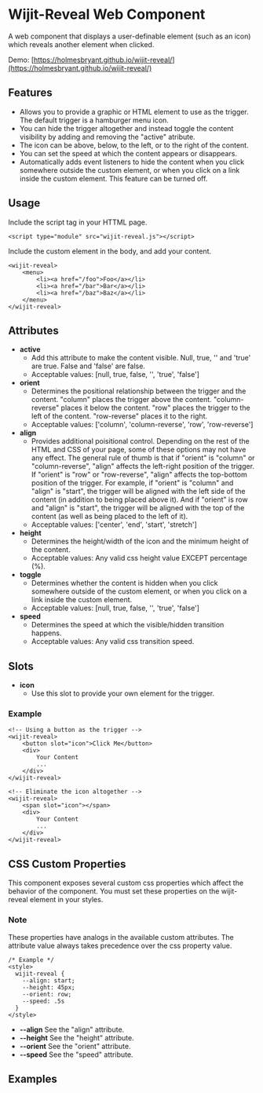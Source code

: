 # Wijit-Reveal Web Component

A web component that displays a user-definable element (such as an icon) which reveals another element when clicked.

Demo: [https://holmesbryant.github.io/wijit-reveal/](https://holmesbryant.github.io/wijit-reveal/)

## Features
- Allows you to provide a graphic or HTML element to use as the trigger. The default trigger is a hamburger menu icon.
- You can hide the trigger altogether and instead toggle the content visibility by adding and removing the "active" atribute.
- The icon can be above, below, to the left, or to the right of the content.
- You can set the speed at which the content appears or disappears.
- Automatically adds event listeners to hide the content when you click somewhere outside the custom element, or when you click on a link inside the custom element. This feature can be turned off.

## Usage

Include the script tag in your HTTML page.

    <script type="module" src="wijit-reveal.js"></script>

Include the custom element in the body, and add your content.

    <wijit-reveal>
        <menu>
            <li><a href="/foo">Foo</a></li>
            <li><a href="/bar">Bar</a></li>
            <li><a href="/baz">Baz</a></li>
        </menu>
    </wijit-reveal>

## Attributes
- **active**
    - Add this attribute to make the content visible. Null, true, '' and 'true' are true. False and 'false' are false.
    - Acceptable values: [null, true, false, '', 'true', 'false']
- **orient**
    - Determines the positional relationship between the trigger and the content. "column" places the trigger above the content. "column-reverse" places it below the content. "row" places the trigger to the left of the content. "row-reverse" places it to the right.
    - Acceptable values: ['column', 'column-reverse', 'row', 'row-reverse']
- **align**
    - Provides additional poisitional control. Depending on the rest of the HTML and CSS of your page, some of these options may not have any effect. The general rule of thumb is that if "orient" is "column" or "column-reverse", "align" affects the left-right position of the trigger. If "orient" is "row" or "row-reverse", "align" affects the top-bottom position of the trigger. For example, if "orient" is "column" and "align" is "start", the trigger will be aligned with the left side of the content (in addition to being placed above it). And if "orient" is row and "align" is "start", the trigger will be aligned with the top of the content (as well as being placed to the left of it).
    - Acceptable values: ['center', 'end', 'start', 'stretch']
- **height**
    - Determines the height/width of the icon and the minimum height of the content.
    - Acceptable values: Any valid css height value EXCEPT percentage (%).
- **toggle**
    - Determines whether the content is hidden when you click somewhere outside of the custom element, or when you click on a link inside the custom element.
    - Acceptable values: [null, true, false, '', 'true', 'false']
- **speed**
    - Determines the speed at which the visible/hidden transition happens.
    - Acceptable values: Any valid css transition speed.

## Slots

- **icon**
    - Use this slot to provide your own element for the trigger.

### Example

    <!-- Using a button as the trigger -->
    <wijit-reveal>
        <button slot="icon">Click Me</button>
        <div>
            Your Content
            ...
        </div>
    </wijit-reveal>

    <!-- Eliminate the icon altogether -->
    <wijit-reveal>
        <span slot="icon"></span>
        <div>
            Your Content
            ...
        </div>
    </wijit-reveal>

## CSS Custom Properties

This component exposes several custom css properties which affect the behavior of the component. You must set these properties on the wijit-reveal element in your styles.

### Note

These properties have analogs in the available custom attributes. The attribute value always takes precedence over the css property value.

    /* Example */
    <style>
      wijit-reveal {
        --align: start;
        --height: 45px;
        --orient: row;
        --speed: .5s
      }
    </style>

- **--align** See the "align" attribute.
- **--height** See the "height" attribute.
- **--orient** See the "orient" attribute.
- **--speed** See the "speed" attribute.

## Examples

###

